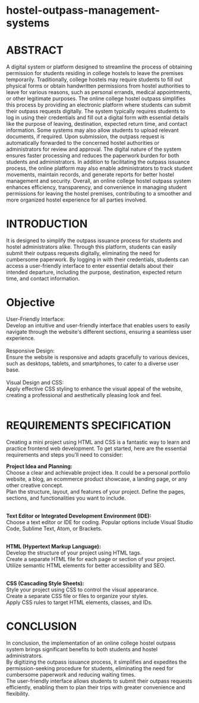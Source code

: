 # hostel-outpass-management-systems

# ABSTRACT
A digital system or platform designed to streamline the process of obtaining permission for
students residing in college hostels to leave the premises temporarily. Traditionally, college
hostels may require students to fill out physical forms or obtain handwritten permissions from
hostel authorities to leave for various reasons, such as personal errands, medical appointments,
or other legitimate purposes.
The online college hostel outpass simplifies this process by providing an electronic platform
where students can submit their outpass requests digitally. The system typically requires
students to log in using their credentials and fill out a digital form with essential details like the
purpose of leaving, destination, expected return time, and contact information. Some systems
may also allow students to upload relevant documents, if required.
Upon submission, the outpass request is automatically forwarded to the concerned hostel
authorities or administrators for review and approval. The digital nature of the system ensures
faster processing and reduces the paperwork burden for both students and administrators.
In addition to facilitating the outpass issuance process, the online platform may also enable
administrators to track student movements, maintain records, and generate reports for better
hostel management and security.
Overall, an online college hostel outpass system enhances efficiency, transparency, and
convenience in managing student permissions for leaving the hostel premises, contributing to a
smoother and more organized hostel experience for all parties involved.

# INTRODUCTION
It is designed to simplify the outpass issuance process for students and hostel administrators alike. Through this
platform, students can easily submit their outpass requests digitally, eliminating the need for cumbersome
paperwork. By logging in with their credentials, students can access a user-friendly interface to enter essential
details about their intended departure, including the purpose, destination, expected return time, and contact
information.<br>

# Objective
User-Friendly Interface:<br>
  Develop an intuitive and user-friendly interface that enables users to easily navigate through the
website's different sections, ensuring a seamless user experience.<br><br>
Responsive Design:<br>
  Ensure the website is responsive and adapts gracefully to various devices, such as desktops, tablets, and
smartphones, to cater to a diverse user base.<br><br>
Visual Design and CSS:<br>
  Apply effective CSS styling to enhance the visual appeal of the website, creating a professional and
aesthetically pleasing look and feel.<br><br>

# REQUIREMENTS SPECIFICATION
Creating a mini project using HTML and CSS is a fantastic way to learn and practice frontend web development. To get started, here are the essential requirements and steps you'll need to consider:

**Project Idea and Planning:**<br>
Choose a clear and achievable project idea. It could be a personal portfolio website, a blog, an ecommerce product showcase, a landing page, or any other creative concept.<br>
Plan the structure, layout, and features of your project. Define the pages, sections, and functionalities you want to include.<br><br>

**Text Editor or Integrated Development Environment (IDE):**<br>
Choose a text editor or IDE for coding. Popular options include Visual Studio Code, Sublime Text, Atom, or Brackets.<br><br>

**HTML (Hypertext Markup Language):**<br>
Develop the structure of your project using HTML tags.<br>
Create a separate HTML file for each page or section of your project.<br>
Utilize semantic HTML elements for better accessibility and SEO.<br><br>

**CSS (Cascading Style Sheets):**<br>
Style your project using CSS to control the visual appearance.<br>
Create a separate CSS file or files to organize your styles.<br>
Apply CSS rules to target HTML elements, classes, and IDs.<br>

# CONCLUSION
In conclusion, the implementation of an online college hostel outpass system brings significant benefits to both students and hostel administrators.<br> 
By digitizing the outpass issuance process, it simplifies and expedites the permission-seeking procedure for students, eliminating the need for cumbersome paperwork and reducing waiting times.<br> 
The user-friendly interface allows students to submit their outpass requests efficiently, enabling them to plan their trips with greater convenience and flexibility.<br>
